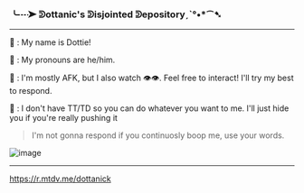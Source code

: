 ### ╰┈➤ ᕲottanic's ᕲisjointed ᕲepositoryˏˋ°•*⁀➷
-------------------------------------------------------------------------------------------------------------------
🐙 : My name is Dottie!

🥩 : My pronouns are he/him.

🍣 : I'm mostly AFK, but I also watch :eye::eye:. Feel free to interact! I'll try my best to respond.

🦀 : I don't have TT/TD so you can do whatever you want to me. I'll just hide you if you're really pushing it
> I'm not gonna respond if you continuosly boop me, use your words.


![image](https://user-images.githubusercontent.com/102858874/209372177-efbb1c95-a5a5-4c83-abd0-6232f9b511c4.png)

------------------------------------------------------------------------------------------------------------------------
https://r.mtdv.me/dottanick
